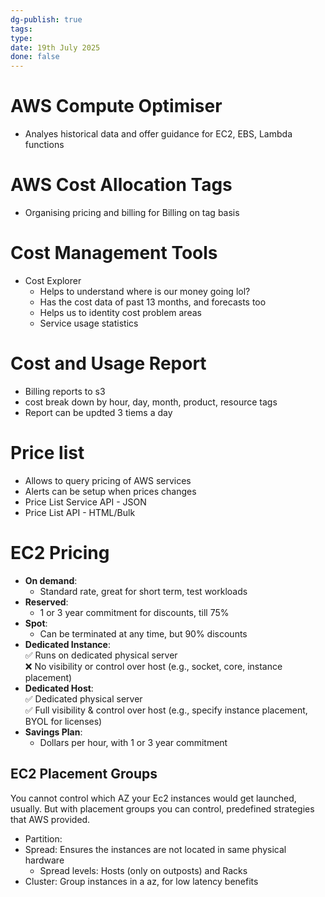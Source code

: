 ```yaml
---
dg-publish: true
tags: 
type: 
date: 19th July 2025
done: false
---
```


# AWS Compute Optimiser
- Analyes historical data and offer guidance for EC2, EBS, Lambda functions

# AWS Cost Allocation Tags
- Organising pricing and billing for Billing on tag basis

# Cost Management Tools
- Cost Explorer 
    - Helps to understand where is our money going lol?
    - Has the cost data of past 13 months, and forecasts too
    - Helps us to identity cost problem areas
    - Service usage statistics

# Cost and Usage Report
- Billing reports to s3
- cost break down by hour, day, month, product, resource tags
- Report can be updted 3 tiems a day

# Price list
- Allows to query pricing of AWS services
- Alerts can be setup when prices changes
- Price List Service API - JSON
- Price List API - HTML/Bulk

# EC2 Pricing
- **On demand**: 
	- Standard rate, great for short term, test workloads
- **Reserved**:
	- 1 or 3 year commitment for discounts, till 75%
- **Spot**:
	- Can be terminated at any time, but 90% discounts
- **Dedicated Instance**:  
    ✅ Runs on dedicated physical server  
    ❌ No visibility or control over host (e.g., socket, core, instance placement)
- **Dedicated Host**:  
    ✅ Dedicated physical server  
    ✅ Full visibility & control over host (e.g., specify instance placement, BYOL for licenses)
- **Savings Plan**:
	-  Dollars per hour, with 1 or 3 year commitment

## EC2 Placement Groups
You cannot control which AZ your Ec2 instances would get launched, usually. But with placement groups you can control, predefined strategies that AWS provided.
- Partition: 
- Spread: Ensures the instances are not located in same physical hardware
    - Spread levels: Hosts (only on outposts) and Racks
- Cluster: Group instances in a az, for low latency benefits
